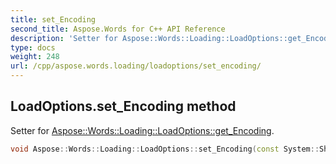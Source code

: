 ```yaml
---
title: set_Encoding
second_title: Aspose.Words for C++ API Reference
description: 'Setter for Aspose::Words::Loading::LoadOptions::get_Encoding.'
type: docs
weight: 248
url: /cpp/aspose.words.loading/loadoptions/set_encoding/
---
```

## LoadOptions.set_Encoding method


Setter for [Aspose::Words::Loading::LoadOptions::get_Encoding](../get_encoding/).

```cpp
void Aspose::Words::Loading::LoadOptions::set_Encoding(const System::SharedPtr<System::Text::Encoding> &value)
```

